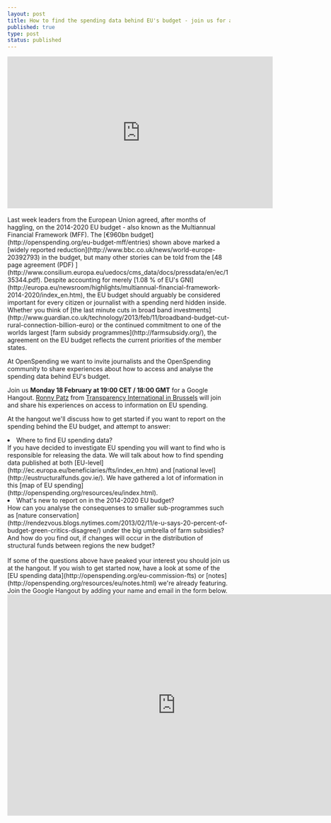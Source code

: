 ```yaml
---
layout: post
title: How to find the spending data behind EU's budget - join us for a Google Hangout!
published: true
type: post
status: published
---
```


<iframe width='600' height='343' src='http://openspending.org/eu-budget-mff/embed?widget=treemap&state=%7B%22drilldowns%22%3A%5B%22main-programme%22%2C%22programme%22%2C%22sub-programme%22%5D%2C%22year%22%3A2020%2C%22cuts%22%3A%7B%7D%7D&width=700&height=400' frameborder='0'></iframe>
<br>
<br>
Last week leaders from the European Union agreed, after months of haggling, on the 2014-2020 EU budget - also known as the Multiannual Financial Framework (MFF). The [€960bn budget](http://openspending.org/eu-budget-mff/entries) shown above marked a [widely reported reduction](http://www.bbc.co.uk/news/world-europe-20392793) in the budget, but many other stories can be told from the [48 page agreement (PDF) ](http://www.consilium.europa.eu/uedocs/cms_data/docs/pressdata/en/ec/135344.pdf). Despite accounting for merely [1.08 % of EU's GNI](http://europa.eu/newsroom/highlights/multiannual-financial-framework-2014-2020/index_en.htm), the EU budget should arguably be considered important for every citizen or journalist with a spending nerd hidden inside. Whether you think of [the last minute cuts in broad band investments](http://www.guardian.co.uk/technology/2013/feb/11/broadband-budget-cut-rural-connection-billion-euro) or the continued commitment to one of the worlds largest [farm subsidy programmes](http://farmsubsidy.org/), the agreement on the EU budget reflects the current priorities of the member states. 

At OpenSpending we want to invite journalists and the OpenSpending community to share experiences about how to access and analyse the spending data behind EU's budget. <br>

Join us <strong>Monday 18 February at 19:00 CET / 18:00 GMT</strong> for a Google Hangout. 
[Ronny Patz](http://twitter.com/ronpatz) from [Transparency International in Brussels](http://www.transparencyinternational.eu/) will join and share his experiences on access to information on EU spending. 

At the hangout we'll discuss how to get started if you want to report on the spending behind the EU budget, and attempt to answer: 
<li>Where to find EU spending data?<br>
If you have decided to investigate EU spending you will want to find who is responsible for releasing the data. We will talk about how to find spending data published at both [EU-level](http://ec.europa.eu/beneficiaries/fts/index_en.htm) and [national level](http://eustructuralfunds.gov.ie/). We have gathered a lot of information in this [map of EU spending](http://openspending.org/resources/eu/index.html).</li> 

<li>What's new to report on in the 2014-2020 EU budget?<br>
How can you analyse the consequenses to smaller sub-programmes such as [nature conservation](http://rendezvous.blogs.nytimes.com/2013/02/11/e-u-says-20-percent-of-budget-green-critics-disagree/) under the big umbrella of farm subsidies? 
And how do you find out, if changes will occur in the distribution of structural funds between regions the new budget?</li> 
<br>
If some of the questions above have peaked your interest you should join us at the hangout. If you wish to get started now, have a look at some of the [EU spending data](http://openspending.org/eu-commission-fts) or [notes](http://openspending.org/resources/eu/notes.html) we're already featuring.
Join the Google Hangout by adding your name and email in the form below.  
<iframe src="https://docs.google.com/forms/d/1YHLe9oH-Vxv04PQ7Kk6BuocsD06TTfYrc7aK9A9DbCk/viewform?embedded=true" width="760" height="500" frameborder="0" marginheight="0" marginwidth="0">Loading...</iframe>

